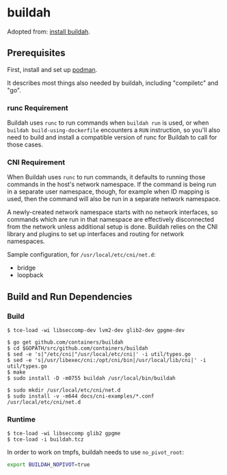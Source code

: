 # buildah

Adopted from: [install buildah](https://github.com/containers/buildah/blob/master/install.md).

## Prerequisites

First, install and set up [podman](building_podman.md).

It describes most things also needed by buildah, including "compiletc" and "go".

### runc Requirement

Buildah uses `runc` to run commands when `buildah run` is used, or when `buildah build-using-dockerfile`
encounters a `RUN` instruction, so you'll also need to build and install a compatible version of runc for Buildah to call for those cases.

### CNI Requirement

When Buildah uses `runc` to run commands, it defaults to running those commands
in the host's network namespace.  If the command is being run in a separate
user namespace, though, for example when ID mapping is used, then the command
will also be run in a separate network namespace.

A newly-created network namespace starts with no network interfaces, so
commands which are run in that namespace are effectively disconnected from the
network unless additional setup is done.  Buildah relies on the CNI library and plugins to set up interfaces
and routing for network namespaces.

Sample configuration, for `/usr/local/etc/cni/net.d`:
* bridge
* loopback

## Build and Run Dependencies

### Build

``` console
$ tce-load -wi libseccomp-dev lvm2-dev glib2-dev gpgme-dev

$ go get github.com/containers/buildah
$ cd $GOPATH/src/github.com/containers/buildah
$ sed -e 's|"/etc/cni|"/usr/local/etc/cni|' -i util/types.go
$ sed -e 's|/usr/libexec/cni:/opt/cni/bin|/usr/local/lib/cni|' -i util/types.go
$ make
$ sudo install -D -m0755 buildah /usr/local/bin/buildah

$ sudo mkdir /usr/local/etc/cni/net.d
$ sudo install -v -m644 docs/cni-examples/*.conf /usr/local/etc/cni/net.d
```

### Runtime

``` console
$ tce-load -wi libseccomp glib2 gpgme
$ tce-load -i buildah.tcz
```

In order to work on tmpfs, buildah needs to use `no_pivot_root`:

``` sh
export BUILDAH_NOPIVOT=true
```
